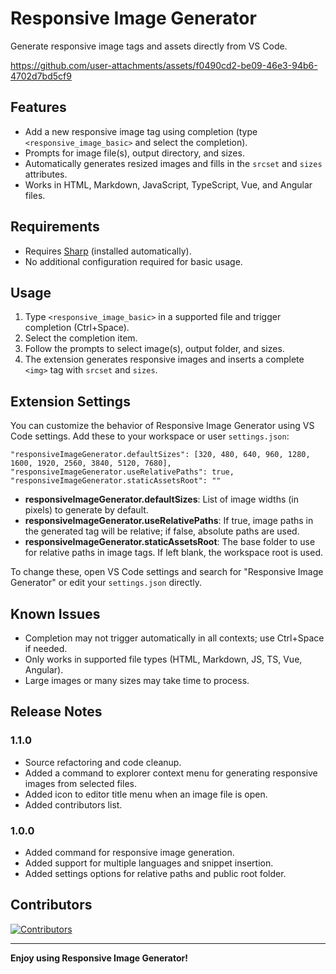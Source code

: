 
# Responsive Image Generator

Generate responsive image tags and assets directly from VS Code.


https://github.com/user-attachments/assets/f0490cd2-be09-46e3-94b6-4702d7bd5cf9


## Features

- Add a new responsive image tag using completion (type `<responsive_image_basic>` and select the completion).
- Prompts for image file(s), output directory, and sizes.
- Automatically generates resized images and fills in the `srcset` and `sizes` attributes.
- Works in HTML, Markdown, JavaScript, TypeScript, Vue, and Angular files.

## Requirements

- Requires [Sharp](https://www.npmjs.com/package/sharp) (installed automatically).
- No additional configuration required for basic usage.

## Usage

1. Type `<responsive_image_basic>` in a supported file and trigger completion (Ctrl+Space).
2. Select the completion item.
3. Follow the prompts to select image(s), output folder, and sizes.
4. The extension generates responsive images and inserts a complete `<img>` tag with `srcset` and `sizes`.

## Extension Settings

You can customize the behavior of Responsive Image Generator using VS Code settings. Add these to your workspace or user `settings.json`:

```(json)
"responsiveImageGenerator.defaultSizes": [320, 480, 640, 960, 1280, 1600, 1920, 2560, 3840, 5120, 7680],
"responsiveImageGenerator.useRelativePaths": true,
"responsiveImageGenerator.staticAssetsRoot": ""
```

- **responsiveImageGenerator.defaultSizes**: List of image widths (in pixels) to generate by default.
- **responsiveImageGenerator.useRelativePaths**: If true, image paths in the generated tag will be relative; if false, absolute paths are used.
- **responsiveImageGenerator.staticAssetsRoot**: The base folder to use for relative paths in image tags. If left blank, the workspace root is used.

To change these, open VS Code settings and search for "Responsive Image Generator" or edit your `settings.json` directly.

## Known Issues

- Completion may not trigger automatically in all contexts; use Ctrl+Space if needed.
- Only works in supported file types (HTML, Markdown, JS, TS, Vue, Angular).
- Large images or many sizes may take time to process.

## Release Notes

### 1.1.0

- Source refactoring and code cleanup.
- Added a command to explorer context menu for generating responsive images from selected files.
- Added icon to editor title menu when an image file is open.
- Added contributors list.

### 1.0.0

- Added command for responsive image generation.
- Added support for multiple languages and snippet insertion.
- Added settings options for relative paths and public root folder.

## Contributors

[![Contributors](https://contrib.rocks/image?repo=ColtMcG1/responsive-image-generator.vs-code)](https://github.com/ColtMcG1/responsive-image-generator.vs-code/graphs/contributors)

---

**Enjoy using Responsive Image Generator!**
